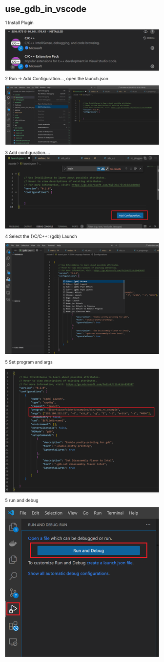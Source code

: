 # use_gdb_in_vscode
1 Install Plugin

![alt text](image-1.png)

2 Run -> Add Configuration..., open the launch.json

![alt text](image-3.png)

3 Add configuration....
![alt text](image-4.png)

4 Select the {}C/C++: (gdb) Launch

![alt text](image.png)

5 Set program and args

![alt text](image-5.png)

5 run and debug

![alt text](image-6.png)